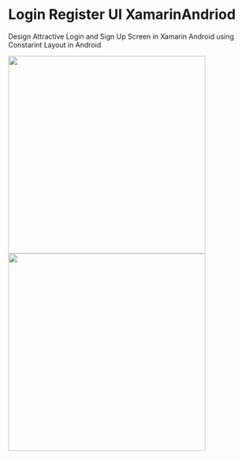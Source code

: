 # Login Register UI XamarinAndriod
Design Attractive Login and Sign Up Screen in Xamarin Android using Constarint Layout in Android 

<image src="Screenshots/60339134-8c1f9d80-99c5-11e9-8dd9-6f34af7469cd.png" height="400" width="auto"/><image src="Screenshots/60339137-8f1a8e00-99c5-11e9-9c61-dde5caa245fc.png" height="400" width="auto"/>
